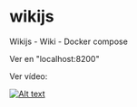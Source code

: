 # wikijs
Wikijs - Wiki - Docker compose

Ver en "localhost:8200"

Ver vídeo:

[![Alt text](https://img.youtube.com/vi/42IGAHh-wvY/0.jpg)](https://www.youtube.com/watch?v=42IGAHh-wvY)


